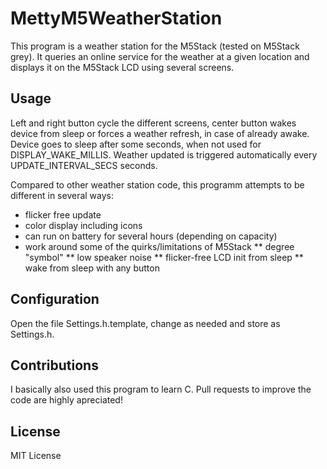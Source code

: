 # MettyM5WeatherStation
This program is a weather station for the M5Stack (tested on M5Stack grey). It queries an online service for the weather at a given location and displays it on the M5Stack LCD using several screens. 
   
## Usage
Left and right button cycle the different screens, center button
wakes device from sleep or forces a weather refresh, in case of
already awake. Device goes to sleep after some seconds, when not
used for DISPLAY_WAKE_MILLIS. Weather updated is triggered
automatically every UPDATE_INTERVAL_SECS seconds.
   
Compared to other weather station code,
this programm attempts to be different in several ways:
* flicker free update
* color display including icons
* can run on battery for several hours (depending on capacity)
* work around some of the quirks/limitations of M5Stack
** degree "symbol"
** low speaker noise
** flicker-free LCD init from sleep
** wake from sleep with any button 

## Configuration
Open the file Settings.h.template, change as needed and store as
Settings.h.

## Contributions
I basically also used this program to learn C. Pull requests to 
improve the code are highly apreciated!

## License
MIT License
